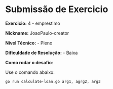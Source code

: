 # Submissão de Exercicio

**Exercicio:** 4 - emprestimo

**Nickname:** JoaoPaulo-creator

**Nível Técnico:** - Pleno

**Dificuldade de Resolução:** - Baixa

**Como rodar o desafio**:

Use o comando abaixo:

```bash
go run calculate-loan.go arg1, agrg2, arg3
```
